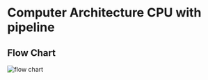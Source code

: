 # Computer Architecture CPU with pipeline

## Flow Chart
![flow chart](https://github.com/midsick/CA_CPU_Pipeline/blob/main/flowChart.png?raw=true)
